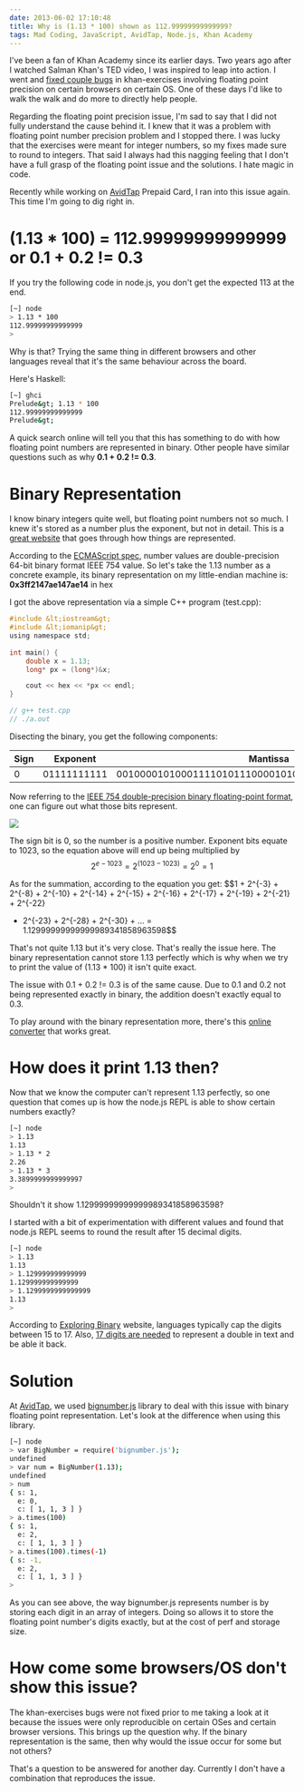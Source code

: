 ```yaml
---
date: 2013-06-02 17:10:48
title: Why is (1.13 * 100) shown as 112.99999999999999?
tags: Mad Coding, JavaScript, AvidTap, Node.js, Khan Academy
---
```

<script>
MathJax.Hub.Config({
  tex2jax: {
    inlineMath: [['$','$'], ['\\(','\\)']],
    processEscapes: true
  }
});
</script>
<script type="text/javascript" src="http://cdn.mathjax.org/mathjax/2.2-latest/MathJax.js"></script>
I've been a fan of Khan Academy since its earlier days. Two years ago after I
watched Salman Khan's TED video, I was inspired to leap into action. I went and
[fixed couple bugs][1] in khan-exercises involving floating point precision on
certain browsers on certain OS. One of these days I'd like to walk the walk and
do more to directly help people.

Regarding the floating point precision issue, I'm sad to say that I did not
fully understand the cause behind it. I knew that it was a problem with floating
point number precision problem and I stopped there. I was lucky that the
exercises were meant for integer numbers, so my fixes made sure to round to
integers. That said I always had this nagging feeling that I don't have a full
grasp of the floating point issue and the solutions. I hate magic in code.

Recently while working on [AvidTap][2] Prepaid Card, I ran into this issue
again. This time I'm going to dig right in.


# (1.13 * 100) = 112.99999999999999 or 0.1 + 0.2 != 0.3

If you try the following code in node.js, you don't get the expected 113 at the
end.

```bash
[~] node
> 1.13 * 100
112.99999999999999
>
```

Why is that? Trying the same thing in different browsers and other languages reveal
that it's the same behaviour across the board.

Here's Haskell:

```bash
[~] ghci
Prelude&gt; 1.13 * 100
112.99999999999999
Prelude&gt;
```

A quick search online will tell you that this has something to do with how
floating point numbers are represented in binary. Other people have similar
questions such as why **0.1 + 0.2 != 0.3**.


# Binary Representation

I know binary integers quite well, but floating point numbers not so much. I
knew it's stored as a number plus the exponent, but not in detail. This is a
[great website][3] that goes through how things are represented.

According to the [ECMAScript spec][7], number values are double-precision 64-bit
binary format IEEE 754 value. So let's take the 1.13 number as a concrete
example, its binary representation on my little-endian machine is:
**0x3ff2147ae147ae14** in hex

I got the above representation via a simple C++ program (test.cpp):

```c
#include &lt;iostream&gt;
#include &lt;iomanip&gt;
using namespace std;
 
int main() {
    double x = 1.13;
    long* px = (long*)&x;

    cout << hex << *px << endl;
}

// g++ test.cpp
// ./a.out
```

Disecting the binary, you get the following components:

| Sign | Exponent    | Mantissa                                             |
|------|-------------|------------------------------------------------------|
| 0    | 01111111111 | 0010000101000111101011100001010001111010111000010100 |

Now referring to the [IEEE 754 double-precision binary floating-point
format][4], one can figure out what those bits represent.

![](//upload.wikimedia.org/math/9/3/e/93e5d971de740f61ee86eea8f2c1ba62.png)

The sign bit is 0, so the number is a positive number. Exponent bits equate to
1023, so the equation above will end up being multiplied by $$2^{e-1023} = 2^{(1023-1023)} = 2^0 = 1$$

As for the summation, according to the equation you get:
$$1 + 2^{-3} + 2^{-8} + 2^{-10} + 2^{-14} + 2^{-15} + 2^{-16} + 2^{-17} + 2^{-19} + 2^{-21} + 2^{-22}
+ 2^{-23} + 2^{-28} + 2^{-30} + ... = 1.12999999999999989341858963598$$

That's not quite 1.13 but it's very close. That's really the issue here. The
binary representation cannot store 1.13 perfectly which is why when we try to
print the value of (1.13 * 100) it isn't quite exact.

The issue with 0.1 + 0.2 != 0.3 is of the same cause. Due to 0.1 and 0.2 not
being represented exactly in binary, the addition doesn't exactly equal to 0.3.

To play around with the binary representation more, there's this [online
converter][6] that works great.


# How does it print 1.13 then?

Now that we know the computer can't represent 1.13 perfectly, so one question
that comes up is how the node.js REPL is able to show certain numbers exactly?

```bash
[~] node
> 1.13
1.13
> 1.13 * 2
2.26
> 1.13 * 3
3.3899999999999997
>
```

Shouldn't it show 1.12999999999999989341858963598?

I started with a bit of experimentation with different values and found that
node.js REPL seems to round the result after 15 decimal digits.

```bash
[~] node
> 1.13
1.13
> 1.129999999999999
1.129999999999999
> 1.1299999999999999
1.13
>
```

According to [Exploring Binary][8] website, languages typically cap the digits
between 15 to 17. Also, [17 digits are needed][9] to represent a double in text
and be able it back.


# Solution

At [AvidTap][2], we used [bignumber.js][5] library to deal with this issue with
binary floating point representation. Let's look at the difference when using
this library.

```bash
[~] node
> var BigNumber = require('bignumber.js');
undefined
> var num = BigNumber(1.13);
undefined
> num
{ s: 1,
  e: 0,
  c: [ 1, 1, 3 ] }
> a.times(100)
{ s: 1,
  e: 2,
  c: [ 1, 1, 3 ] }
> a.times(100).times(-1)
{ s: -1,
  e: 2,
  c: [ 1, 1, 3 ] }
>
```

As you can see above, the way bignumber.js represents number is by storing each
digit in an array of integers. Doing so allows it to store the floating point
number's digits exactly, but at the cost of perf and storage size.


# How come some browsers/OS don't show this issue?

The khan-exercises bugs were not fixed prior to me taking a look at it because
the issues were only reproducible on certain OSes and certain browser versions.
This brings up the question why. If the binary representation is the same, then
why would the issue occur for some but not others?

That's a question to be answered for another day. Currently I don't have a
combination that reproduces the issue.

  [1]: https://github.com/Khan/khan-exercises/pull/5470
  [2]: http://avidtap.com
  [3]: http://floating-point-gui.de/formats/fp/
  [4]: http://en.wikipedia.org/wiki/Double-precision_floating-point_format
  [5]: https://github.com/MikeMcl/bignumber.js
  [6]: http://www.binaryconvert.com/convert_float.html
  [7]: http://www.ecma-international.org/publications/files/ecma-st/ECMA-262.pdf
  [8]: http://www.exploringbinary.com/print-precision-of-dyadic-fractions-varies-by-language/
  [9]: http://stackoverflow.com/questions/4738768/printing-double-without-losing-precision

